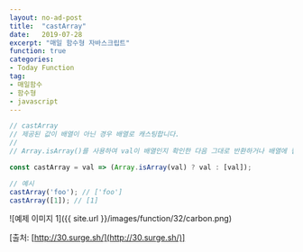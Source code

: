 ```yaml
---
layout: no-ad-post
title:  "castArray"
date:   2019-07-28
excerpt: "매일 함수형 자바스크립트"
function: true
categories:
- Today Function
tag:
- 매일함수
- 함수형
- javascript
---
```


```javascript
// castArray
// 제공된 값이 배열이 아닌 경우 배열로 캐스팅합니다.
// 
// Array.isArray()를 사용하여 val이 배열인지 확인한 다음 그대로 반환하거나 배열에 캡슐화합니다.

const castArray = val => (Array.isArray(val) ? val : [val]);

// 예시
castArray('foo'); // ['foo']
castArray([1]); // [1]
```

![예제 이미지 1]({{ site.url }}/images/function/32/carbon.png)

[출처: [http://30.surge.sh/](http://30.surge.sh/)]

